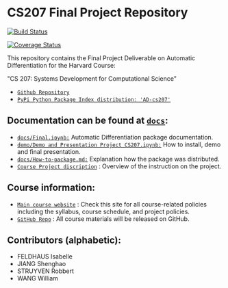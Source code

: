 # CS207 Final Project Repository
[![Build Status](https://travis-ci.com/cs207-f18-WIRS/cs207-FinalProject.svg?branch=master&service=github)](https://travis-ci.com/cs207-f18-WIRS/cs207-FinalProject)

[![Coverage Status](https://coveralls.io/repos/github/cs207-f18-WIRS/cs207-FinalProject/badge.svg?branch=master&service=github)](https://coveralls.io/github/cs207-f18-WIRS/cs207-FinalProject?branch=master)


This repository contains the Final Project Deliverable on Automatic Differentiation for the Harvard Course:

"CS 207: Systems Development for Computational Science"
  - [```Github Repository```](https://github.com/cs207-f18-WIRS/cs207-FinalProject)
  - [```PyPi Python Package Index distribution: 'AD-cs207'```](https://pypi.org/project/AD-cs207/) 

## Documentation can be found at [```docs```](https://github.com/cs207-f18-WIRS/cs207-FinalProject/tree/master/docs):
  - [```docs/Final.ipynb:```](https://github.com/cs207-f18-WIRS/cs207-FinalProject/blob/master/docs/Final.ipynb) Automatic Differentiation package documentation.
  - [```demo/Demo and Presentation Project CS207.ipynb:```](https://github.com/cs207-f18-WIRS/cs207-FinalProject/blob/master/demo/Demo%20and%20Presentation%20Project%20CS207.ipynb) How to install, demo and final presentation.
  - [```docs/How-to-package.md:```](https://github.com/cs207-f18-WIRS/cs207-FinalProject/blob/master/docs/How-to-package.md) Explanation how the package was distributed.
  - [```Course Project discription```](https://iacs-cs-207.github.io/cs207-F18/project.html) : Overview of the instruction on the project.

## Course information:
  - [```Main course website```](https://iacs-cs-207.github.io/cs207-F18/) : Check this site for all course-related policies including the syllabus, course schedule, and project policies.
  - [```GitHub Repo```](https://github.com/IACS-CS-207/cs207-F18) : All course materials will be released on GitHub.

## Contributors (alphabetic):
  - FELDHAUS Isabelle 
  - JIANG Shenghao 
  - STRUYVEN Robbert
  - WANG William

